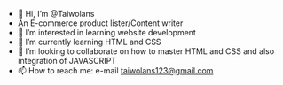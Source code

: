 - 👋 Hi, I’m @Taiwolans
- An E-commerce product lister/Content writer
- 👀 I’m interested in learning website development
- 🌱 I’m currently learning HTML and CSS
- 💞️ I’m looking to collaborate on how to master HTML and CSS and also integration of JAVASCRIPT
- 📫 How to reach me: e-mail taiwolans123@gmail.com

<!---
Taiwolans/Taiwolans is a ✨ special ✨ repository because its `README.md` (this file) appears on your GitHub profile.
You can click the Preview link to take a look at your changes.
--->
